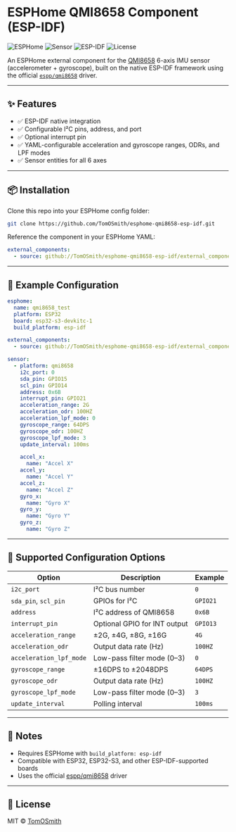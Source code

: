# ESPHome QMI8658 Component (ESP-IDF)

![ESPHome](https://img.shields.io/badge/ESPHome-External%20Component-blue)
![Sensor](https://img.shields.io/badge/sensor-QMI8658-blue)
![ESP-IDF](https://img.shields.io/badge/Framework-ESP--IDF-green)
![License](https://img.shields.io/badge/license-MIT-green)

An ESPHome external component for the [QMI8658](https://www.qstcorp.com/product/6-axis/qmi8658.html) 6-axis IMU sensor (accelerometer + gyroscope), built on the native ESP-IDF framework using the official [`espp/qmi8658`](https://components.espressif.com/components/espp/qmi8658) driver.

---

## ✨ Features

- ✅ ESP-IDF native integration
- ✅ Configurable I²C pins, address, and port
- ✅ Optional interrupt pin
- ✅ YAML-configurable acceleration and gyroscope ranges, ODRs, and LPF modes
- ✅ Sensor entities for all 6 axes

---

## 📦 Installation

Clone this repo into your ESPHome config folder:

```bash
git clone https://github.com/TomOSmith/esphome-qmi8658-esp-idf.git
```

Reference the component in your ESPHome YAML:

```yaml
external_components:
  - source: github://TomOSmith/esphome-qmi8658-esp-idf/external_components/qmi8658_esphome
```

---

## 🧪 Example Configuration

```yaml
esphome:
  name: qmi8658_test
  platform: ESP32
  board: esp32-s3-devkitc-1
  build_platform: esp-idf

external_components:
  - source: github://TomOSmith/esphome-qmi8658-esp-idf/external_components/qmi8658_esphome

sensor:
  - platform: qmi8658
    i2c_port: 0
    sda_pin: GPIO15
    scl_pin: GPIO14
    address: 0x6B
    interrupt_pin: GPIO21
    acceleration_range: 2G
    acceleration_odr: 100HZ
    acceleration_lpf_mode: 0
    gyroscope_range: 64DPS
    gyroscope_odr: 100HZ
    gyroscope_lpf_mode: 3
    update_interval: 100ms

    accel_x:
      name: "Accel X"
    accel_y:
      name: "Accel Y"
    accel_z:
      name: "Accel Z"
    gyro_x:
      name: "Gyro X"
    gyro_y:
      name: "Gyro Y"
    gyro_z:
      name: "Gyro Z"
```

---

## 🧰 Supported Configuration Options

| Option                 | Description                            | Example       |
|------------------------|----------------------------------------|---------------|
| `i2c_port`             | I²C bus number                         | `0`           |
| `sda_pin`, `scl_pin`   | GPIOs for I²C                          | `GPIO21`      |
| `address`              | I²C address of QMI8658                 | `0x6B`        |
| `interrupt_pin`        | Optional GPIO for INT output           | `GPIO13`      |
| `acceleration_range`   | ±2G, ±4G, ±8G, ±16G                    | `4G`          |
| `acceleration_odr`     | Output data rate (Hz)                  | `100HZ`       |
| `acceleration_lpf_mode`| Low-pass filter mode (0–3)             | `0`           |
| `gyroscope_range`      | ±16DPS to ±2048DPS                     | `64DPS`       |
| `gyroscope_odr`        | Output data rate (Hz)                  | `100HZ`       |
| `gyroscope_lpf_mode`   | Low-pass filter mode (0–3)             | `3`           |
| `update_interval`      | Polling interval                       | `100ms`       |

---

## 🧠 Notes

- Requires ESPHome with `build_platform: esp-idf`
- Compatible with ESP32, ESP32-S3, and other ESP-IDF-supported boards
- Uses the official [espp/qmi8658](https://components.espressif.com/components/espp/qmi8658) driver

---

## 📜 License

MIT © [TomOSmith](https://github.com/TomOSmith)